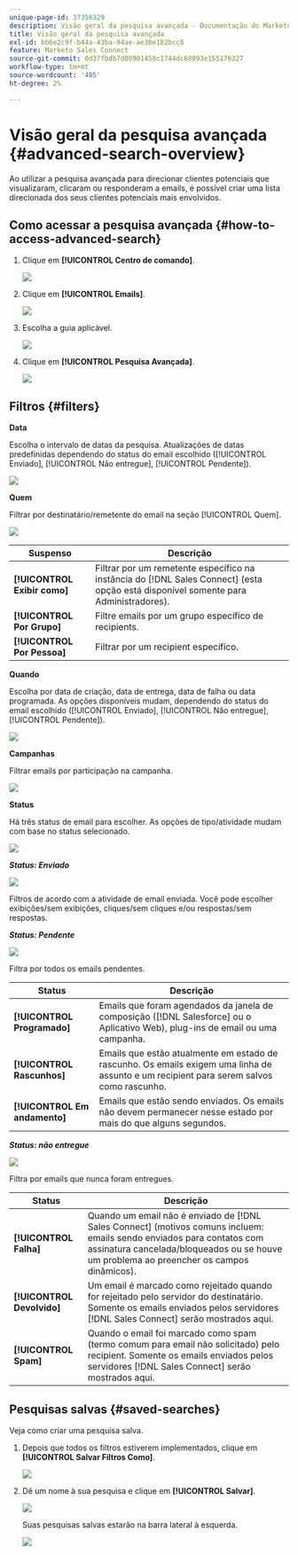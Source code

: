 ```yaml
---
unique-page-id: 37356329
description: Visão geral da pesquisa avançada - Documentação do Marketo - Documentação do produto
title: Visão geral da pesquisa avançada
exl-id: bb6e2c9f-b44a-43ba-94ae-ae30e182bcc8
feature: Marketo Sales Connect
source-git-commit: 0d37fbdb7d08901458c1744dc68893e155176327
workflow-type: tm+mt
source-wordcount: '405'
ht-degree: 2%

---
```


# Visão geral da pesquisa avançada {#advanced-search-overview}

Ao utilizar a pesquisa avançada para direcionar clientes potenciais que visualizaram, clicaram ou responderam a emails, é possível criar uma lista direcionada dos seus clientes potenciais mais envolvidos.

## Como acessar a pesquisa avançada {#how-to-access-advanced-search}

1. Clique em **[!UICONTROL Centro de comando]**.

   ![](assets/one.png)

1. Clique em **[!UICONTROL Emails]**.

   ![](assets/two.png)

1. Escolha a guia aplicável.

   ![](assets/three.png)

1. Clique em **[!UICONTROL Pesquisa Avançada]**.

   ![](assets/four.png)

## Filtros {#filters}

**Data**

Escolha o intervalo de datas da pesquisa. Atualizações de datas predefinidas dependendo do status do email escolhido ([!UICONTROL Enviado], [!UICONTROL Não entregue], [!UICONTROL Pendente]).

![](assets/date.png)

**Quem**

Filtrar por destinatário/remetente do email na seção [!UICONTROL Quem].

![](assets/who.png)

| Suspenso | Descrição |
|---|---|
| **[!UICONTROL Exibir como]** | Filtrar por um remetente específico na instância do [!DNL Sales Connect] (esta opção está disponível somente para Administradores). |
| **[!UICONTROL Por Grupo]** | Filtre emails por um grupo específico de recipients. |
| **[!UICONTROL Por Pessoa]** | Filtrar por um recipient específico. |

**Quando**

Escolha por data de criação, data de entrega, data de falha ou data programada. As opções disponíveis mudam, dependendo do status do email escolhido ([!UICONTROL Enviado], [!UICONTROL Não entregue], [!UICONTROL Pendente]).

![](assets/when.png)

**Campanhas**

Filtrar emails por participação na campanha.

![](assets/campaigns.png)

**Status**

Há três status de email para escolher. As opções de tipo/atividade mudam com base no status selecionado.

![](assets/status.png)

***Status: Enviado***

![](assets/status-sent.png)

Filtros de acordo com a atividade de email enviada. Você pode escolher exibições/sem exibições, cliques/sem cliques e/ou respostas/sem respostas.

***Status: Pendente***

![](assets/status-pending.png)

Filtra por todos os emails pendentes.

| Status | Descrição |
|---|---|
| **[!UICONTROL Programado]** | Emails que foram agendados da janela de composição ([!DNL Salesforce] ou o Aplicativo Web), plug-ins de email ou uma campanha. |
| **[!UICONTROL Rascunhos]** | Emails que estão atualmente em estado de rascunho. Os emails exigem uma linha de assunto e um recipient para serem salvos como rascunho. |
| **[!UICONTROL Em andamento]** | Emails que estão sendo enviados. Os emails não devem permanecer nesse estado por mais do que alguns segundos. |

***Status: não entregue***

![](assets/status-undelivered.png)

Filtra por emails que nunca foram entregues.

| Status | Descrição |
|---|---|
| **[!UICONTROL Falha]** | Quando um email não é enviado de [!DNL Sales Connect] (motivos comuns incluem: emails sendo enviados para contatos com assinatura cancelada/bloqueados ou se houve um problema ao preencher os campos dinâmicos). |
| **[!UICONTROL Devolvido]** | Um email é marcado como rejeitado quando for rejeitado pelo servidor do destinatário. Somente os emails enviados pelos servidores [!DNL Sales Connect] serão mostrados aqui. |
| **[!UICONTROL Spam]** | Quando o email foi marcado como spam (termo comum para email não solicitado) pelo recipient. Somente os emails enviados pelos servidores [!DNL Sales Connect] serão mostrados aqui. |

## Pesquisas salvas {#saved-searches}

Veja como criar uma pesquisa salva.

1. Depois que todos os filtros estiverem implementados, clique em **[!UICONTROL Salvar Filtros Como]**.

   ![](assets/save-search-1.png)

1. Dê um nome à sua pesquisa e clique em **[!UICONTROL Salvar]**.

   ![](assets/save-search-2.png)

   Suas pesquisas salvas estarão na barra lateral à esquerda.

   ![](assets/advanced-search-overview-15.png)
